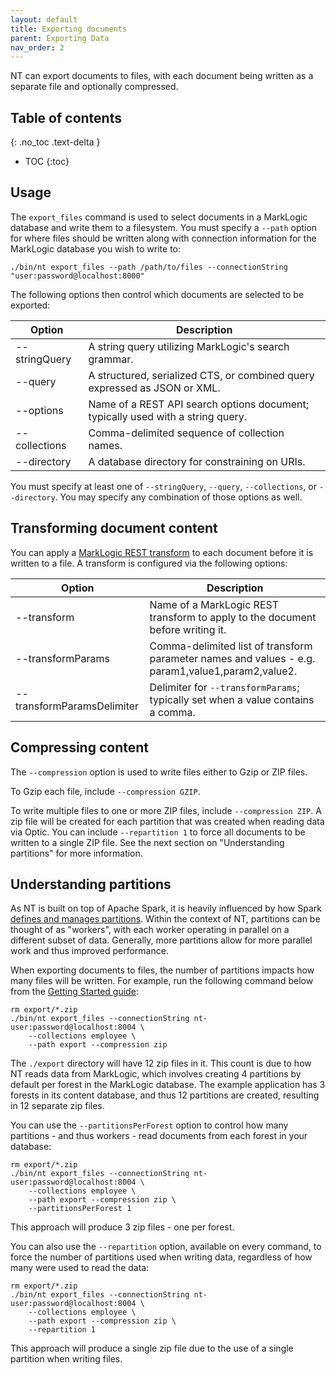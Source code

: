```yaml
---
layout: default
title: Exporting documents
parent: Exporting Data
nav_order: 2
---
```


NT can export documents to files, with each document being written as a separate file and optionally compressed.

## Table of contents
{: .no_toc .text-delta }

- TOC
{:toc}

## Usage

The `export_files` command is used to select documents in a MarkLogic database and write them to a filesystem.
You must specify a `--path` option for where files should be written along with connection information for the
MarkLogic database you wish to write to:

    ./bin/nt export_files --path /path/to/files --connectionString "user:password@localhost:8000"

The following options then control which documents are selected to be exported:

| Option | Description | 
| --- |--- |
| --stringQuery | A string query utilizing MarkLogic's search grammar. |
| --query | A structured, serialized CTS, or combined query expressed as JSON or XML. |
| --options | Name of a REST API search options document; typically used with a string query. |
| --collections | Comma-delimited sequence of collection names. |
| --directory | A database directory for constraining on URIs. |

You must specify at least one of `--stringQuery`, `--query`, `--collections`, or `--directory`. You may specify any
combination of those options as well.

## Transforming document content

You can apply a [MarkLogic REST transform](https://docs.marklogic.com/guide/rest-dev/transforms)
to each document before it is written to a file. A transform is configured via the following options:

| Option | Description | 
| --- | --- |
| --transform | Name of a MarkLogic REST transform to apply to the document before writing it. |
| --transformParams | Comma-delimited list of transform parameter names and values - e.g. param1,value1,param2,value2. |
| --transformParamsDelimiter | Delimiter for `--transformParams`; typically set when a value contains a comma. |

## Compressing content

The `--compression` option is used to write files either to Gzip or ZIP files. 

To Gzip each file, include `--compression GZIP`. 

To write multiple files to one or more ZIP files, include `--compression ZIP`. A zip file will be created for each 
partition that was created when reading data via Optic. You can include `--repartition 1` to force all documents to be
written to a single ZIP file. See the next section on "Understanding partitions" for more information. 

## Understanding partitions

As NT is built on top of Apache Spark, it is heavily influenced by how Spark
[defines and manages partitions](https://sparkbyexamples.com/spark/spark-partitioning-understanding/). Within the
context of NT, partitions can be thought of as "workers", with each worker operating in parallel on a different subset
of data. Generally, more partitions allow for more parallel work and thus improved performance.

When exporting documents to files, the number of partitions impacts how many files will be written. For example, run
the following command below from the [Getting Started guide](getting-started.md):

```
rm export/*.zip
./bin/nt export_files --connectionString nt-user:password@localhost:8004 \
    --collections employee \
    --path export --compression zip
```

The `./export` directory will have 12 zip files in it. This count is due to how NT reads data from MarkLogic,
which involves creating 4 partitions by default per forest in the MarkLogic database. The example application has 3
forests in its content database, and thus 12 partitions are created, resulting in 12 separate zip files.

You can use the `--partitionsPerForest` option to control how many partitions - and thus workers - read documents
from each forest in your database:

```
rm export/*.zip
./bin/nt export_files --connectionString nt-user:password@localhost:8004 \
    --collections employee \
    --path export --compression zip \
    --partitionsPerForest 1
```

This approach will produce 3 zip files - one per forest.

You can also use the `--repartition` option, available on every command, to force the number of partitions used when
writing data, regardless of how many were used to read the data:

```
rm export/*.zip
./bin/nt export_files --connectionString nt-user:password@localhost:8004 \
    --collections employee \
    --path export --compression zip \
    --repartition 1
```

This approach will produce a single zip file due to the use of a single partition when writing files. 
